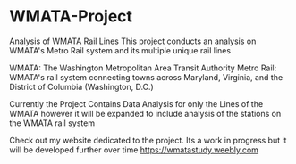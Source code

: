 # WMATA-Project
Analysis of WMATA Rail Lines
This project conducts an analysis on WMATA's Metro Rail system and its multiple unique rail lines

WMATA: The Washington Metropolitan Area Transit Authority
Metro Rail: WMATA's rail system connecting towns across Maryland, Virginia, and the District of Columbia (Washington, D.C.)

Currently the Project Contains Data Analysis for only the Lines of the WMATA however it will be expanded to include analysis of the stations on the WMATA rail system

Check out my website dedicated to the project. Its a work in progress but it will be developed further over time
https://wmatastudy.weebly.com
